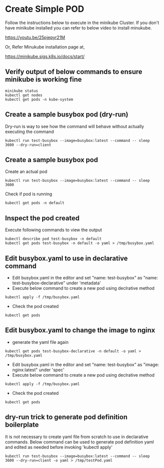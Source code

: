 # Create Simple POD

Follow the instructions below to execute in the minikube Cluster.
If you don't have minikube installed you can refer to below video to install minukube.

https://youtu.be/25pjepyr21M

Or, 
Refer Minukube installation page at,

https://minikube.sigs.k8s.io/docs/start/




## Verify output of below commands to ensure minikube is working fine
```
minikube status
kubectl get nodes
kubectl get pods -n kube-system
```

## Create a sample busybox pod (dry-run)
Dry-run is way to see how the command will behave without actually executing the command
```
kubectl run test-busybox --image=busybox:latest --command -- sleep 3600 --dry-run=client
```

## Create a sample busybox pod 
Create an actual pod
```
kubectl run test-busybox --image=busybox:latest --command -- sleep 3600 
```

Check if pod is running
```
kubectl get pods -n default
```

## Inspect the pod created
Execute following commands to view the output

```
kubectl describe pod test-busybox -n default
kubectl get pods test-busybox -n default -o yaml > /tmp/busybox.yaml
```

## Edit busybox.yaml to use in declarative command

- Edit busybox.yaml in the editor and set "name: test-busybox" as "name: test-busybox-declarative" under 'metadata'
- Execute below command to create a new pod using declrative method
```
kubectl apply -f /tmp/busybox.yaml
```
- Check the pod created
```
kubectl get pods
```

## Edit busybox.yaml to change the image to nginx

- generate the yaml file again
```
kubectl get pods test-busybox-declarative -n default -o yaml > /tmp/busybox.yaml
```
- Edit busybox.yaml in the editor and set "name: test-busybox" as "image: nginx:latest" under 'spec'
- Execute below command to create a new pod using declrative method
```
kubectl apply -f /tmp/busybox.yaml
```
- Check the pod created
```
kubectl get pods
```


## dry-run trick to generate pod definition boilerplate

It is not necessary to create yaml file from scratch to use in declarative commands. 
Below command can be used to generate pod definition yaml and edited as needed before invoking 'kubectl apply'
```
kubectl run test-busybox --image=busybox:latest --command -- sleep 3600 --dry-run=client -o yaml > /tmp/testPod.yaml
```
